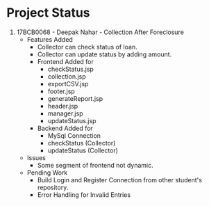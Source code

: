 # Project Status

 1. 17BCB0068 - Deepak Nahar - Collection After Foreclosure
	 - Features Added
	     - Collector can check status of loan.
		 - Collector can update status by adding amount.
		 - Frontend Added for
		     - checkStatus.jsp
			 - collection.jsp
			 - exportCSV.jsp
			 - footer.jsp
			 - generateReport.jsp
			 - header.jsp
			 - manager.jsp
			 - updateStatus.jsp
		 - Backend Added for
		     - MySql Connection
			 - checkStatus (Collector)
			 - updateStatus (Collector)
	 - Issues
		 - Some segment of frontend not dynamic.
	 - Pending Work
		 - Build Login and Register Connection from other student's repository.
		 - Error Handling for Invalid Entries